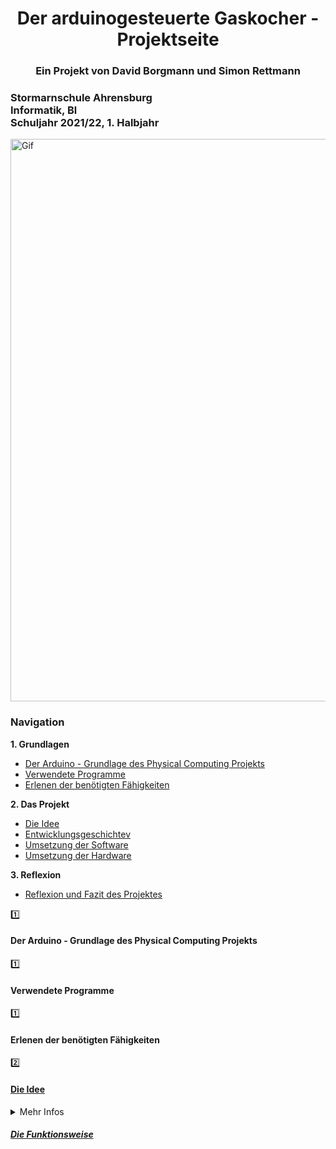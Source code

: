 <html>
<head>
<h1 align="center">Der arduinogesteuerte Gaskocher - Projektseite</h1> 
</head>
<h3 align="center"> Ein Projekt von David Borgmann und Simon Rettmann</h3>
<h3 align="left">Stormarnschule Ahrensburg <br/> Informatik, Bl <br/> Schuljahr 2021/22, 1. Halbjahr <br/> </h3> </div>
	
<img alt="Gif" align="center" heigth="300" width="900" src="https://user-images.githubusercontent.com/88385654/143050441-c3d92a30-9005-4314-a8f5-06cba427b260.gif">

<h3>Navigation</h3>

<b>1. Grundlagen</b>	

<ul>
	<li> <a href="#Arduino">Der Arduino - Grundlage des Physical Computing Projekts </a> </li>
	<li> <a href="#Programme">Verwendete Programme </a> </li>
	<li> <a href="#Lernprozess">Erlenen der benötigten Fähigkeiten</a> </li>
</ul>

<b>2. Das Projekt</b>	

<ul>
	<li> <a href="#Idee"> Die Idee</a> </li> 
	<li> <a href="#Entwicklungsgeschichte"> Entwicklungsgeschichtev </a> </li>
	<li> <a href="#Software"> Umsetzung der Software </a> </li> 
	<li> <a href="#Hardware"> Umsetzung der Hardware </a> </li>
</ul>

<b>3. Reflexion</b>

<ul>
	<li> <a href="#Reflexion"> Reflexion und Fazit des Projektes </a> </li>
</ul>

1️⃣<h4> <a id="#Arduino">Der Arduino - Grundlage des Physical Computing Projekts</a> </h4>

1️⃣<h4> <a id="#Programme"> Verwendete Programme</a> </h4>

1️⃣<h4> <a id="#Lernprozess">Erlenen der benötigten Fähigkeiten</a> </h4>

2️⃣<h4> <a id="#Idee"> <ins>Die Idee</ins> </a> </h4>
<details>
	<summary>Mehr Infos</summary>

Die Entwickler des Projektes, David und Simon, sind begeisterte Outdoor-Fans. In den Sommerferien eine Woche "Wildcampen" in Schweden und eine Studienfahrt, in der eine Woche auf der Mecklenburger-Seenplatte Kanu gefahren wurde. Neben der Natur begeistert allerdings auch das Kochen die Beiden. So kam es bei der Nahrungszubereitung bei diesen beiden Urlauben zu Problemen: Mal ist der Gaskocher zu heiß-der Reis angebrannt, mal das Wasser zu kalt - die Nudeln werden einfach nicht gar. Als in der Einführung zum Informatikunterricht die Möglichkeit eines "Physical-Computing"-Projekts genannt wurde und zuerst einige Ideen diskutiert wurden, entschieden sich die beiden schnell für einen aurdionogesteuerten Gaskocher. Die Idee für das Projekt war geboren. Ziel war es einen Gaskocher so steuern zu können, dass eine vorher eingestellte Temperatur erreicht und selbstständig gehalten werden kann.
</details>

<h5> <a id="#Die Funktionsweise"> <ins>Die Funktionsweise</ins> </a> </h5>

